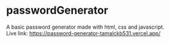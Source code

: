 # passwordGenerator
A basic password generator made with html, css and javascript.
<br>
Live link: https://password-generator-tamalckb531.vercel.app/
